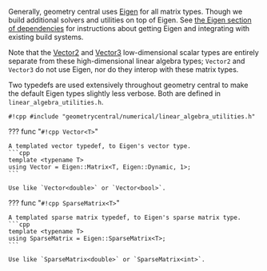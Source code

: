 Generally, geometry central uses [Eigen](http://eigen.tuxfamily.org) for all matrix types. Though we build additional solvers and utilities on top of Eigen.  See [the Eigen section of dependencies](../../build/dependencies/#eigen) for instructions about getting Eigen and integrating with existing build systems.

Note that the [Vector2](../../utilities/vector2/) and [Vector3](../../utilities/vector3) low-dimensional scalar types are entirely separate from these high-dimensional linear algebra types; `Vector2` and `Vector3` do not use Eigen, nor do they interop with these matrix types.

Two typedefs are used extensively throughout geometry central to make the default Eigen types slightly less verbose. Both are defined in `linear_algebra_utilities.h`.

`#!cpp #include "geometrycentral/numerical/linear_algebra_utilities.h"`

??? func "`#!cpp Vector<T>`"

    A templated vector typedef, to Eigen's vector type.
    ```cpp
    template <typename T>
    using Vector = Eigen::Matrix<T, Eigen::Dynamic, 1>;
    ```

    Use like `Vector<double>` or `Vector<bool>`.
    

??? func "`#!cpp SparseMatrix<T>`"

    A templated sparse matrix typedef, to Eigen's sparse matrix type.
    ```cpp
    template <typename T>
    using SparseMatrix = Eigen::SparseMatrix<T>;
    ```

    Use like `SparseMatrix<double>` or `SparseMatrix<int>`.


